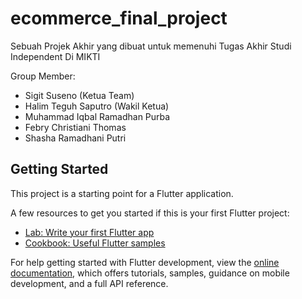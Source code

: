 # ecommerce_final_project

Sebuah Projek Akhir yang dibuat untuk memenuhi Tugas Akhir Studi Independent Di MIKTI

Group Member:
- Sigit Suseno (Ketua Team)
- Halim Teguh Saputro (Wakil Ketua)
- Muhammad Iqbal Ramadhan Purba
- Febry Christiani Thomas 
- Shasha Ramadhani Putri 

## Getting Started

This project is a starting point for a Flutter application.

A few resources to get you started if this is your first Flutter project:

- [Lab: Write your first Flutter app](https://docs.flutter.dev/get-started/codelab)
- [Cookbook: Useful Flutter samples](https://docs.flutter.dev/cookbook)

For help getting started with Flutter development, view the
[online documentation](https://docs.flutter.dev/), which offers tutorials,
samples, guidance on mobile development, and a full API reference.
